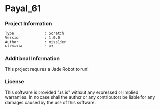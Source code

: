 Payal_61
================



### Project Information
```
Type              : Scratch
Version           : 1.0.0
Author            : miss1der
Firmware          : 42
```

### Additional Information
This project requires a Jade Robot to run!

### License
This software is provided "as is" without any expressed or implied warranties.  In no case shall the author or any contributors be liable for any damages caused by the use of this software.

